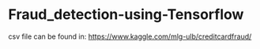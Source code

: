 # Fraud_detection-using-Tensorflow
csv file can be found in:
https://www.kaggle.com/mlg-ulb/creditcardfraud/
